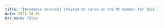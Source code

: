 ```yaml
---
title: "[Academic Service] Invited to serve as the PC member for IEEE ICDCS 2023, a well-established venue on parallel and distributed systems. Welcome your contributions."
date: 2022-10-01
has_more: false
---
```

